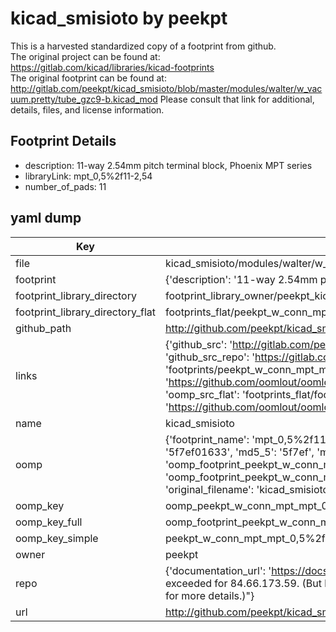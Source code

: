 # kicad_smisioto by peekpt  
This is a harvested standardized copy of a footprint from github.  
The original project can be found at:  
https://gitlab.com/kicad/libraries/kicad-footprints  
The original footprint can be found at:
http://gitlab.com/peekpt/kicad_smisioto/blob/master/modules/walter/w_vacuum.pretty/tube_gzc9-b.kicad_mod
Please consult that link for additional, details, files, and license information.  
## Footprint Details
* description: 11-way 2.54mm pitch terminal block, Phoenix MPT series  
* libraryLink: mpt_0,5%2f11-2,54  
* number_of_pads: 11  
## yaml dump  
| Key | Value |  
| --- | --- |  
| file | kicad_smisioto/modules/walter/w_conn_mpt.pretty/mpt_0,5%2f11-2,54.kicad_mod |  
| footprint | {'description': '11-way 2.54mm pitch terminal block, Phoenix MPT series', 'libraryLink': 'mpt_0,5%2f11-2,54', 'number_of_pads': 11} |  
| footprint_library_directory | footprint_library_owner/peekpt_kicad_smisioto |  
| footprint_library_directory_flat | footprints_flat/peekpt_w_conn_mpt_mpt_0,5%2f11_2,54/working |  
| github_path | http://github.com/peekpt/kicad_smisioto/blob/master/modules/walter/w_conn_mpt.pretty/mpt_0,5%2f11-2,54.kicad_mod |  
| links | {'github_src': 'http://gitlab.com/peekpt/kicad_smisioto/blob/master/modules/walter/w_vacuum.pretty/tube_gzc9-b.kicad_mod', 'github_src_repo': 'https://gitlab.com/kicad/libraries/kicad-footprints', 'oomp_bot': 'footprints/peekpt_w_conn_mpt_mpt_0,5%2f11_2,54/working', 'oomp_bot_github': 'https://github.com/oomlout/oomlout_oomp_footprint_bot/tree/main/footprints/peekpt_w_conn_mpt_mpt_0,5%2f11_2,54/working', 'oomp_src_flat': 'footprints_flat/footprints_flat/peekpt_w_conn_mpt_mpt_0,5%2f11_2,54/working', 'oomp_src_flat_github': 'https://github.com/oomlout/oomlout_oomp_footprint_src/tree/main/footprints_flat/peekpt_w_conn_mpt_mpt_0,5%2f11_2,54/working'} |  
| name | kicad_smisioto |  
| oomp | {'footprint_name': 'mpt_0,5%2f11_2,54', 'library_name': 'w_conn_mpt', 'md5': '5f7ef01633fc67d8b6b6752793cc41cc', 'md5_10': '5f7ef01633', 'md5_5': '5f7ef', 'md5_6': '5f7ef0', 'oomp_key': 'oomp_peekpt_w_conn_mpt_mpt_0,5%2f11_2,54', 'oomp_key_extra': 'oomp_footprint_peekpt_w_conn_mpt_mpt_0,5%2f11_2,54', 'oomp_key_full': 'oomp_footprint_peekpt_w_conn_mpt_mpt_0,5%2f11_2,54_5f7ef0', 'oomp_key_simple': 'peekpt_w_conn_mpt_mpt_0,5%2f11_2,54', 'original_filename': 'kicad_smisioto/modules/walter/w_conn_mpt.pretty/mpt_0,5%2f11-2,54.kicad_mod', 'owner_name': 'peekpt'} |  
| oomp_key | oomp_peekpt_w_conn_mpt_mpt_0,5%2f11_2,54 |  
| oomp_key_full | oomp_footprint_peekpt_w_conn_mpt_mpt_0,5%2f11_2,54 |  
| oomp_key_simple | peekpt_w_conn_mpt_mpt_0,5%2f11_2,54 |  
| owner | peekpt |  
| repo | {'documentation_url': 'https://docs.github.com/rest/overview/resources-in-the-rest-api#rate-limiting', 'message': "API rate limit exceeded for 84.66.173.59. (But here's the good news: Authenticated requests get a higher rate limit. Check out the documentation for more details.)"} |  
| url | http://github.com/peekpt/kicad_smisioto |  

